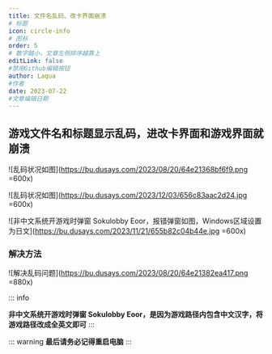 ```yaml
---
title: 文件名乱码、改卡界面崩溃
# 标题
icon: circle-info
# 图标
order: 5
# 数字越小，文章左侧排序越靠上
editLink: false
#禁用Github编辑按钮
author: Laqua
#作者
date: 2023-07-22
#文章编辑日期
---
```


## **游戏文件名和标题显示乱码，进改卡界面和游戏界面就崩溃**

![乱码状况如图](https://bu.dusays.com/2023/08/20/64e21368bf6f9.png =600x)

![乱码状况如图](https://bu.dusays.com/2023/12/03/656c83aac2d24.jpg =600x)


![非中文系统开游戏时弹窗 Sokulobby Eoor，报错弹窗如图，Windows区域设置为日文](https://bu.dusays.com/2023/11/21/655b82c04b44e.jpg =600x)


### **解决方法**

![解决乱码问题](https://bu.dusays.com/2023/08/20/64e21382ea417.png =880x)

::: info 

**非中文系统开游戏时弹窗 Sokulobby Eoor，是因为游戏路径内包含中文汉字，将游戏路径改成全英文即可**
:::

::: warning
**最后请务必记得重启电脑**
:::



